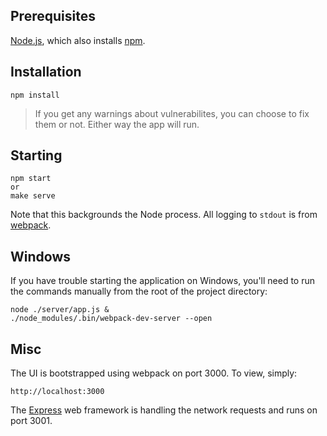 ## Prerequisites

[Node.js], which also installs [npm].

## Installation

    npm install

> If you get any warnings about vulnerabilites, you can choose to fix them or not.  Either way the app will run.

## Starting

    npm start
    or
    make serve

Note that this backgrounds the Node process.  All logging to `stdout` is from [webpack].

## Windows

If you have trouble starting the application on Windows, you'll need to run the commands manually from the root of the project directory:

    node ./server/app.js &
	./node_modules/.bin/webpack-dev-server --open

## Misc

The UI is bootstrapped using webpack on port 3000.  To view, simply:

    http://localhost:3000

The [Express] web framework is handling the network requests and runs on port 3001.

[Node.js]: https://nodejs.org/en/
[npm]: https://www.npmjs.com/
[webpack]: https://webpack.js.org/
[Express]: https://expressjs.com/

